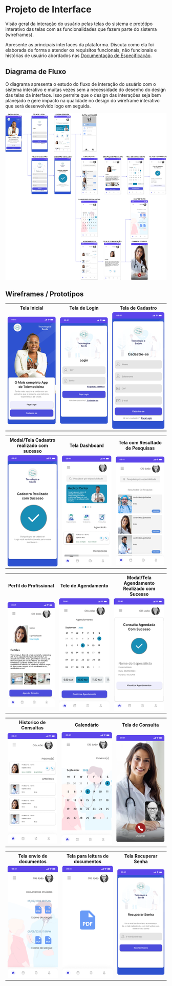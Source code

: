 # Projeto de Interface

Visão geral da interação do usuário pelas telas do sistema e protótipo interativo das telas com as funcionalidades que fazem parte do sistema (wireframes).

Apresente as principais interfaces da plataforma. Discuta como ela foi elaborada de forma a atender os requisitos funcionais, não funcionais e histórias de usuário abordados nas <a href="2-Especificação do Projeto.md"> Documentação de Especificação</a>.

## Diagrama de Fluxo

O diagrama apresenta o estudo do fluxo de interação do usuário com o sistema interativo e muitas vezes sem a necessidade do desenho do design das telas da interface. Isso permite que o design das interações seja bem planejado e gere impacto na qualidade no design do wireframe interativo que será desenvolvido logo em seguida.

<p align="center">
<img src="./img/Diagramas/Fluxo.png">    
</p>

## Wireframes / Prototipos

<table >
    <tr >
       <th>Tela Inicial</th>
       <th>Tela de Login</th>
       <th>Tela de Cadastro</th>
    </tr>
    <tr>
    <td width="300" >
         <img width="200"  src="./img/Prototipo/HomeScreen.png">
    </td>
    <td width="300" >
         <img width="200"  src="./img/Prototipo/Login.png">
    </td>
    <td width="300" >
        <img width="200"  src="./img/Prototipo/Cadastro.png">
    </td>
    </tr>
</table>

<table>
    <tr>
       <th>Modal/Tela Cadastro realizado com sucesso</th>
       <th>Tela Dashboard</th>
       <th>Tela com Resultado de Pesquisas</th>
    </tr>
    <tr>
    <td width="300" >
         <img width="200"  src="./img/Prototipo/Cadastro-Sucesso.png">
    </td>
    <td width="300" >
         <img width="200"  src="./img/Prototipo/Dashboard.png">
    </td>
    <td width="300" >
       <img width="200"  src="./img/Prototipo/Pesquisa.png">
    </td>
    </tr>
</table>

<table>
    <tr>
       <th>Perfil do Profissional</th>
       <th>Tele de Agendamento</th>
       <th>Modal/Tela Agendamento Realizado com Sucesso</th>
    </tr>
    <tr>
    <td width="300" >
         <img width="200"  src="./img/Prototipo/PerfilProfissional.png">
    </td>
    <td width="300" >
         <img width="200"  src="./img/Prototipo/Agendar.png">
    </td>
    <td width="300" >
        <img width="200"  src="./img/Prototipo/Agendamento-Sucesso.png">
    </td>
    </tr>
</table>

<table>
    <tr>
       <th>Historico de Consultas</th>
       <th>Calendário</th>
       <th>Tela de Consulta</th>
    </tr>
    <tr>
    <td width="300" >
        <img width="200"  src="./img/Prototipo/HistoricosDeConsultas.png">
    </td>
    <td width="300" >
         <img width="200"  src="./img/Prototipo/Calendario.png">
    </td>
    <td width="300" >
        <img width="200"  src="./img/Prototipo/Consulta.png">
    </td>
    </tr>
</table>

<table>
    <tr>
       <th>Tela envio de documentos</th>
       <th>Tela para leitura de documentos</th>
       <th>Tela Recuperar Senha</th>
    </tr>
    <tr>
    <td width="300" >
       <img width="200"  src="./img/Prototipo/DocumentosEnviados.png">
    </td>
    <td width="300" >
        <img width="200"  src="./img/Prototipo/Documento.png">
    </td>
    <td width="300" >
       <img width="200"  src="./img/Prototipo/RecuperarSenha.png">
    </td>
    </tr>
</table>
